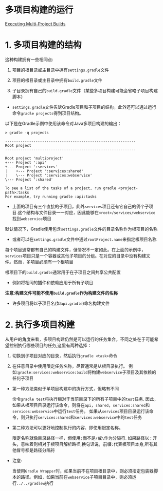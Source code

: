 # 多项目构建的运行

[Executing Multi-Project Builds](https://docs.gradle.org/current/userguide/intro_multi_project_builds.html)

# 1. 多项目构建的结构

这种构建拥有一些相同点:

1. 项目的根目录或主目录中拥有`settings.gradle`文件

2. 项目的根目录或主目录中拥有`build.gradle`文件

3. 子目录拥有自己的`build.gradle`文件（某些多项目构建可能会省略子项目构建脚本）

- `settings.gradle`文件告诉Gradle项目和子项目的结构。此外还可以通过运行命令`gradle projects`得到项目结构。 

以下是在Gradle示例中使用该命令对Java多项目构建的输出：

	> gradle -q projects
	
	------------------------------------------------------------
	Root project
	------------------------------------------------------------
	
	Root project 'multiproject'
	+--- Project ':api'
	+--- Project ':services'
	|    +--- Project ':services:shared'
	|    \--- Project ':services:webservice'
	\--- Project ':shared'
	
	To see a list of the tasks of a project, run gradle <project-path>:tasks
	For example, try running gradle :api:tasks
	
- 上面的项目有三个直接的子项目，此外`services`项目还有它自己的俩个子项目.这个结构与文件目录一一对应，因此能够在`<root>/services/webservice`找到`webservice`项目

	
默认情况下，Gradle使用包含`settings.gradle`文件的目录名称作为根项目的名称

- 或者可以在`settings.gradle`文件中通过`rootProject.name`来指定根项目名称

每个项目通常都有自己的构建文件，但情况不一定如此。在上面的示例中，`services`项目只是一个容器或其他子项目的分组。在对应的目录中没有构建文件。然而，多项目必须有一个根项目

根项目下的`build.gradle`通常用于在子项目之间共享公共配置

- 例如将相同的插件和依赖应用于所有子项目

**注意:构建文件可能不使用`build.gradle`作为构建文件的名称**

- 许多项目将以子项目名(如`api.gradle`)命名构建文件


# 2. 执行多项目构建

从用户的角度来看，多项目构建仍然是可以运行的任务集合。不同之处在于可能希望控制执行哪些项目的任务,这里有两种选择：

1. 切换到子项目对应的目录，然后执行`gradle <task>`命令

2. 在任意目录中使用限定任务名称，尽管通常是从根目录执行。 例如:`gradle:services:webservice:build`将构建`webservice`子项目及其依赖的任何子项目


- 第一种方法类似于单项目构建中的执行方式，但略有不同

	命令`gradle test`将执行相对于当前目录下的所有子项目中的`test`任务. 因此，如果从根项目目录运行该命令，则将在`api`，`shared`，`services:shared`和`services:webservice`中运行`test`任务。 如果从`services`项目目录运行该命令，则只执行`services:shared`和`services:webservice`中的`test`任务
	
	
- 第二种方法可以更好地控制执行的内容，即使用限定名称。 

	限定名称就像目录路径一样，但使用`:`而不是`/`或`\`作为分隔符. 如果路径以`：`开头，意味着则相对于根项目解析路径,换句话说，前缀`:`代表根项目本身,所有其他冒号都是路径分隔符
	
	
- 注意:

	当使用`Gradle Wrapper`时，如果当前不在项目根目录中，则必须指定包装器脚本的路径。例如，如果当前在`webservice`子项目目录中，则必须运行`../../gradlew`执行
	
	


	









